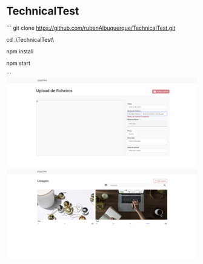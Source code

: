 # TechnicalTest
´´´
git clone https://github.com/rubenAlbuquerque/TechnicalTest.git

cd .\TechnicalTest\

npm install

npm start

´´´
![Capturar](./Capturar.PNG "Capturar")
![Capturar](./Capturar2.PNG "Capturar")
